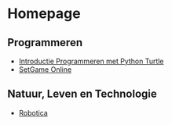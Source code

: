 # Homepage

## Programmeren

 - [Introductie Programmeren met Python Turtle](./ippt/)
 - [SetGame Online](./setgame/)

## Natuur, Leven en Technologie

 - [Robotica](./nlt-robotica/)
